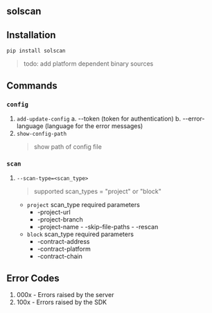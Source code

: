 ## solscan

## Installation
`pip install solscan`
> todo: add platform dependent binary sources

## Commands

### `config`
  1. `add-update-config`
      a. --token (token for authentication)
      b. --error-language (language for the error messages)
  2. `show-config-path`
      > show path of config file
  
### `scan`
  1. `--scan-type=<scan_type>`
      > supported scan_types = "project" or "block"
      
      - `project` scan_type required parameters
        - -project-url
        - -project-branch
        - -project-name
				- -skip-file-paths
				- -rescan
      - `block` scan_type required parameters
        - -contract-address
        - -contract-platform
        - -contract-chain

## Error Codes
1. 000x - Errors raised by the server
2. 100x - Errors raised by the SDK
